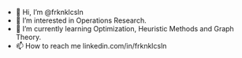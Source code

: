 - 👋 Hi, I’m @frknklcsln
- 👀 I’m interested in Operations Research.
- 🌱 I’m currently learning Optimization, Heuristic Methods and Graph Theory.
- 📫 How to reach me linkedin.com/in/frknklcsln

<!---
frknklcsln/frknklcsln is a ✨ special ✨ repository because its `README.md` (this file) appears on your GitHub profile.
You can click the Preview link to take a look at your changes.
--->
